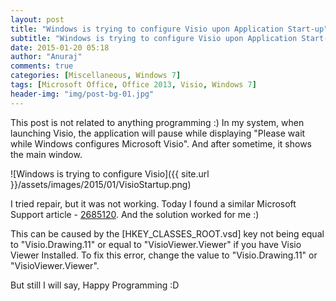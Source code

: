 ```yaml
---
layout: post
title: "Windows is trying to configure Visio upon Application Start-up"
subtitle: "Windows is trying to configure Visio upon Application Start-up"
date: 2015-01-20 05:18
author: "Anuraj"
comments: true
categories: [Miscellaneous, Windows 7]
tags: [Microsoft Office, Office 2013, Visio, Windows 7]
header-img: "img/post-bg-01.jpg"
---
```

This post is not related to anything programming :) In my system, when launching Visio, the application will pause while displaying "Please wait while Windows configures Microsoft Visio". And after sometime, it shows the main window.

![Windows is trying to configure Visio]({{ site.url }}/assets/images/2015/01/VisioStartup.png)

I tried repair, but it was not working. Today I found a similar Microsoft Support article - [2685120](https://support.microsoft.com/kb/2685120). And the solution worked for me :)

This can be caused by the [HKEY_CLASSES_ROOT\.vsd] key not being equal to "Visio.Drawing.11" or equal to "VisioViewer.Viewer" if you have Visio Viewer Installed. To fix this error, change the value to "Visio.Drawing.11" or "VisioViewer.Viewer".

But still I will say, Happy Programming :D

